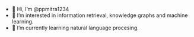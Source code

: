 - 👋 Hi, I’m @ppmitra1234
- 👀 I’m interested in information retrieval, knowledge graphs and machine learning.
- 🌱 I’m currently learning natural language procesing.

<!---
ppmitra1234/ppmitra1234 is a ✨ special ✨ repository because its `README.md` (this file) appears on your GitHub profile.
You can click the Preview link to take a look at your changes.
--->
